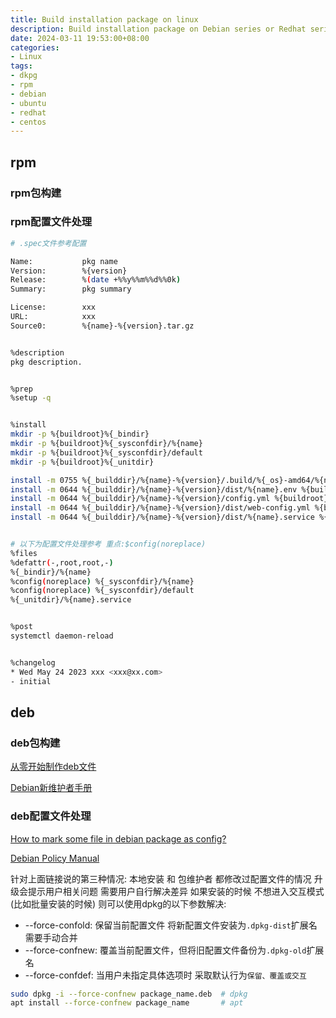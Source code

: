 ```yaml
---
title: Build installation package on linux
description: Build installation package on Debian series or Redhat series.
date: 2024-03-11 19:53:00+08:00
categories: 
- Linux
tags:
- dkpg
- rpm
- debian
- ubuntu
- redhat
- centos
---
```


## rpm

### rpm包构建

### rpm配置文件处理

```bash
# .spec文件参考配置 

Name:           pkg name
Version:        %{version}
Release:        %(date +%%y%%m%%d%%0k)
Summary:        pkg summary

License:        xxx
URL:            xxx
Source0:        %{name}-%{version}.tar.gz


%description
pkg description.


%prep
%setup -q


%install
mkdir -p %{buildroot}%{_bindir}
mkdir -p %{buildroot}%{_sysconfdir}/%{name}
mkdir -p %{buildroot}%{_sysconfdir}/default
mkdir -p %{buildroot}%{_unitdir}

install -m 0755 %{_builddir}/%{name}-%{version}/.build/%{_os}-amd64/%{name} %{buildroot}%{_bindir}/%{name}
install -m 0644 %{_builddir}/%{name}-%{version}/dist/%{name}.env %{buildroot}%{_sysconfdir}/default/%{name}
install -m 0644 %{_builddir}/%{name}-%{version}/config.yml %{buildroot}%{_sysconfdir}/%{name}/config.yml
install -m 0644 %{_builddir}/%{name}-%{version}/dist/web-config.yml %{buildroot}%{_sysconfdir}/%{name}/web-config.yml
install -m 0644 %{_builddir}/%{name}-%{version}/dist/%{name}.service %{buildroot}%{_unitdir}


# 以下为配置文件处理参考 重点:$config(noreplace)
%files
%defattr(-,root,root,-)
%{_bindir}/%{name}
%config(noreplace) %{_sysconfdir}/%{name}
%config(noreplace) %{_sysconfdir}/default
%{_unitdir}/%{name}.service


%post
systemctl daemon-reload


%changelog
* Wed May 24 2023 xxx <xxx@xx.com>
- initial

```

## deb

### deb包构建

[从零开始制作deb文件](https://hedzr.com/packaging/deb/creating-deb-file-from-scratch/#debiancontrol)

[Debian新维护者手册](https://www.debian.org/doc/manuals/maint-guide/)

### deb配置文件处理

[How to mark some file in debian package as config?](https://askubuntu.com/questions/473354/how-to-mark-some-file-in-debian-package-as-config)

[Debian Policy Manual](https://www.debian.org/doc/debian-policy/ap-pkg-conffiles.html)

针对上面链接说的第三种情况: 本地安装 和 包维护者 都修改过配置文件的情况
升级会提示用户相关问题 需要用户自行解决差异
如果安装的时候 不想进入交互模式(比如批量安装的时候) 则可以使用dpkg的以下参数解决:

- --force-confold: 保留当前配置文件 将新配置文件安装为`.dpkg-dist`扩展名 需要手动合并
- --force-confnew: 覆盖当前配置文件，但将旧配置文件备份为`.dpkg-old`扩展名
- --force-confdef: 当用户未指定具体选项时 采取默认行为`保留、覆盖或交互`

```bash
sudo dpkg -i --force-confnew package_name.deb  # dpkg
apt install --force-confnew package_name       # apt

```
